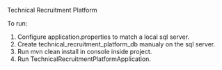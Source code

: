 Technical Recruitment Platform

To run:
1. Configure application.properties to match a local sql server.
2. Create technical_recruitment_platform_db manualy on the sql server.
3. Run mvn clean install in console inside project.
4. Run TechnicalRecruitmentPlatformApplication.